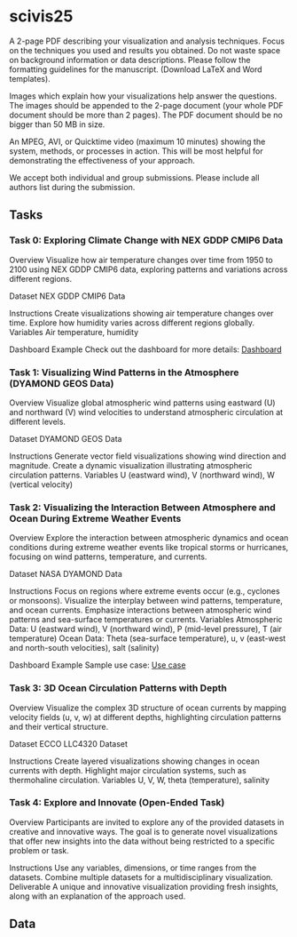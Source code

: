 # scivis25

A 2-page PDF describing your visualization and analysis techniques. Focus on the techniques you used and results you obtained. Do not waste space on background information or data descriptions. Please follow the formatting guidelines for the manuscript. (Download LaTeX and Word templates).

Images which explain how your visualizations help answer the questions. The images should be appended to the 2-page document (your whole PDF document should be more than 2 pages). The PDF document should be no bigger than 50 MB in size.

An MPEG, AVI, or Quicktime video (maximum 10 minutes) showing the system, methods, or processes in action. This will be most helpful for demonstrating the effectiveness of your approach.

We accept both individual and group submissions. Please include all authors list during the submission.

## Tasks
### Task 0: Exploring Climate Change with NEX GDDP CMIP6 Data
Overview
Visualize how air temperature changes over time from 1950 to 2100 using NEX GDDP CMIP6 data, exploring patterns and variations across different regions.

Dataset
NEX GDDP CMIP6 Data

Instructions
Create visualizations showing air temperature changes over time.
Explore how humidity varies across different regions globally.
Variables
Air temperature, humidity

Dashboard Example
Check out the dashboard for more details: [Dashboard](https://chpc3.nationalsciencedatafabric.org:12347/dashboards)

### Task 1: Visualizing Wind Patterns in the Atmosphere (DYAMOND GEOS Data)
Overview
Visualize global atmospheric wind patterns using eastward (U) and northward (V) wind velocities to understand atmospheric circulation at different levels.

Dataset
DYAMOND GEOS Data

Instructions
Generate vector field visualizations showing wind direction and magnitude.
Create a dynamic visualization illustrating atmospheric circulation patterns.
Variables
U (eastward wind), V (northward wind), W (vertical velocity)

### Task 2: Visualizing the Interaction Between Atmosphere and Ocean During Extreme Weather Events
Overview
Explore the interaction between atmospheric dynamics and ocean conditions during extreme weather events like tropical storms or hurricanes, focusing on wind patterns, temperature, and currents.

Dataset
NASA DYAMOND Data

Instructions
Focus on regions where extreme events occur (e.g., cyclones or monsoons).
Visualize the interplay between wind patterns, temperature, and ocean currents.
Emphasize interactions between atmospheric wind patterns and sea-surface temperatures or currents.
Variables
Atmospheric Data: U (eastward wind), V (northward wind), P (mid-level pressure), T (air temperature)
Ocean Data: Theta (sea-surface temperature), u, v (east-west and north-south velocities), salt (salinity)

Dashboard Example
Sample use case: [Use case](https://chpc3.nationalsciencedatafabric.org:11857/run)

### Task 3: 3D Ocean Circulation Patterns with Depth
Overview
Visualize the complex 3D structure of ocean currents by mapping velocity fields (u, v, w) at different depths, highlighting circulation patterns and their vertical structure.

Dataset
ECCO LLC4320 Dataset

Instructions
Create layered visualizations showing changes in ocean currents with depth.
Highlight major circulation systems, such as thermohaline circulation.
Variables
U, V, W, theta (temperature), salinity

### Task 4: Explore and Innovate (Open-Ended Task)
Overview
Participants are invited to explore any of the provided datasets in creative and innovative ways. The goal is to generate novel visualizations that offer new insights into the data without being restricted to a specific problem or task.

Instructions
Use any variables, dimensions, or time ranges from the datasets.
Combine multiple datasets for a multidisciplinary visualization.
Deliverable
A unique and innovative visualization providing fresh insights, along with an explanation of the approach used.

## Data
